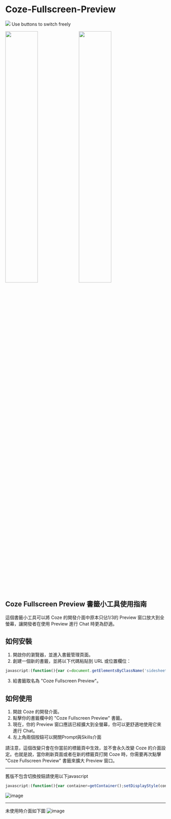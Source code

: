 # Coze-Fullscreen-Preview

<img src="https://i.imgur.com/hD6vl2D.png" /> 
Use buttons to switch freely
<p float="left">
  <img src="https://i.imgur.com/PQjCQXv.png" width="45%" />
  <img src="https://i.imgur.com/6qN4GaC.png" width="45%" /> 
</p>

## Coze Fullscreen Preview 書籤小工具使用指南

這個書籤小工具可以將 Coze 的開發介面中原本只佔1/3的 Preview 窗口放大到全螢幕，讓開發者在使用 Preview 進行 Chat 時更為舒適。

## 如何安裝

1. 開啟你的瀏覽器，並進入書籤管理頁面。
2. 創建一個新的書籤，並將以下代碼粘貼到 URL 或位置欄位：

```javascript
javascript:(function(){var c=document.getElementsByClassName('sidesheet-container')[0];c.style.display='flex';c.style.flexDirection='row';var d=c.children;function setupInitialWidths(d){for(var i=0;i<d.length-1;i++){d[i].style.flexBasis='33%';d[i].style.flexShrink='0';d[i].style.flexGrow='1';}}function hideAllDivsExceptLast(d){for(var i=0;i<d.length-1;i++){d[i].style.display='none';}}function getLastDiv(d){return d[d.length-1];}function getFirstChild(e){return e.children[0];}setupInitialWidths(d);hideAllDivsExceptLast(d);var lastDiv=getLastDiv(d);lastDiv.style.flexGrow='1';var firstChild=getFirstChild(lastDiv);firstChild.style.display='none';var arr=['Prompt','Skills'];for(var i=0;i<2;i++){!function(i){var b=document.createElement('button');b.innerHTML=arr[i];b.className='toggle-button';b.style.position='absolute';b.style.top='0px';b.style.left=(i*60)+'px';b.style.zIndex='1000';b.onclick=function(){var div=d[i];var isVisible=div.style.display!=='none';div.style.display=isVisible?'none':'flex';div.style.width=isVisible?'0':'';};c.appendChild(b);}(i);}})();
```

3. 給書籤取名為 "Coze Fullscreen Preview"。

## 如何使用

1. 開啟 Coze 的開發介面。
2. 點擊你的書籤欄中的 "Coze Fullscreen Preview" 書籤。
3. 現在，你的 Preview 窗口應該已經擴大到全螢幕，你可以更舒適地使用它來進行 Chat。
4. 左上角兩個按鈕可以開關Prompt與Skills介面

請注意，這個改變只會在你當前的標籤頁中生效，並不會永久改變 Coze 的介面設定。也就是說，當你刷新頁面或者在新的標籤頁打開 Coze 時，你需要再次點擊 "Coze Fullscreen Preview" 書籤來擴大 Preview 窗口。


---
舊版不包含切換按鈕請使用以下javascript
```javascript
javascript:(function(){var container=getContainer();setDisplayStyle(container,'flex');var divs=container.children;hideAllDivsExceptLast(divs);var lastDiv=getLastDiv(divs);setDisplayStyle(lastDiv,'block');setFlexGrow(lastDiv,'1');var firstChild=getFirstChild(lastDiv);setDisplayStyle(firstChild,'none');function getContainer(){return document.getElementsByClassName('sidesheet-container')[0];}function setDisplayStyle(element,value){if(element){element.style.display=value;}}function setFlexGrow(element,value){if(element){element.style.flexGrow=value;}}function hideAllDivsExceptLast(divs){for(var i=0;i<divs.length-1;i++){setDisplayStyle(divs[i],'none');}}function getLastDiv(divs){return divs[divs.length-1];}function getFirstChild(element){if(element){return element.children[0];}}})()
```
![image](https://i.imgur.com/TYI5JMe.png)

---
未使用時介面如下圖
![image](https://i.imgur.com/fMRA3ro.png)
